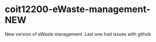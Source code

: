 # coit12200-eWaste-management-NEW
New version of eWaste management. Last one had issues with github
